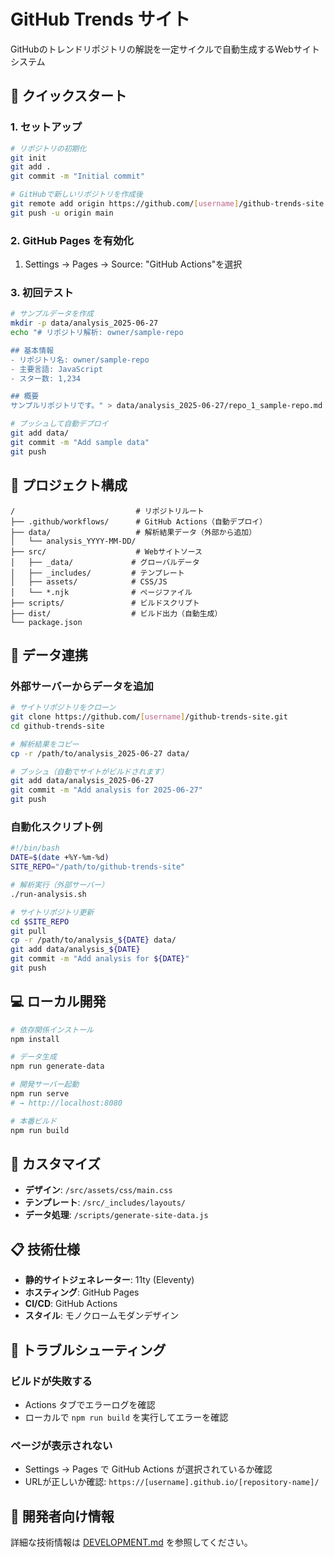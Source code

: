 # GitHub Trends サイト

GitHubのトレンドリポジトリの解説を一定サイクルで自動生成するWebサイトシステム

## 🚀 クイックスタート

### 1. セットアップ

```bash
# リポジトリの初期化
git init
git add .
git commit -m "Initial commit"

# GitHubで新しいリポジトリを作成後
git remote add origin https://github.com/[username]/github-trends-site.git
git push -u origin main
```

### 2. GitHub Pages を有効化

1. Settings → Pages → Source: "GitHub Actions"を選択

### 3. 初回テスト

```bash
# サンプルデータを作成
mkdir -p data/analysis_2025-06-27
echo "# リポジトリ解析: owner/sample-repo

## 基本情報
- リポジトリ名: owner/sample-repo
- 主要言語: JavaScript
- スター数: 1,234

## 概要
サンプルリポジトリです。" > data/analysis_2025-06-27/repo_1_sample-repo.md

# プッシュして自動デプロイ
git add data/
git commit -m "Add sample data"
git push
```

## 📁 プロジェクト構成

```
/                           # リポジトリルート
├── .github/workflows/      # GitHub Actions（自動デプロイ）
├── data/                   # 解析結果データ（外部から追加）
│   └── analysis_YYYY-MM-DD/
├── src/                    # Webサイトソース
│   ├── _data/             # グローバルデータ
│   ├── _includes/         # テンプレート
│   ├── assets/            # CSS/JS
│   └── *.njk              # ページファイル
├── scripts/               # ビルドスクリプト
├── dist/                  # ビルド出力（自動生成）
└── package.json
```

## 🔄 データ連携

### 外部サーバーからデータを追加

```bash
# サイトリポジトリをクローン
git clone https://github.com/[username]/github-trends-site.git
cd github-trends-site

# 解析結果をコピー
cp -r /path/to/analysis_2025-06-27 data/

# プッシュ（自動でサイトがビルドされます）
git add data/analysis_2025-06-27
git commit -m "Add analysis for 2025-06-27"
git push
```

### 自動化スクリプト例

```bash
#!/bin/bash
DATE=$(date +%Y-%m-%d)
SITE_REPO="/path/to/github-trends-site"

# 解析実行（外部サーバー）
./run-analysis.sh

# サイトリポジトリ更新
cd $SITE_REPO
git pull
cp -r /path/to/analysis_${DATE} data/
git add data/analysis_${DATE}
git commit -m "Add analysis for ${DATE}"
git push
```

## 💻 ローカル開発

```bash
# 依存関係インストール
npm install

# データ生成
npm run generate-data

# 開発サーバー起動
npm run serve
# → http://localhost:8080

# 本番ビルド
npm run build
```

## 🎨 カスタマイズ

- **デザイン**: `/src/assets/css/main.css`
- **テンプレート**: `/src/_includes/layouts/`
- **データ処理**: `/scripts/generate-site-data.js`

## 📋 技術仕様

- **静的サイトジェネレーター**: 11ty (Eleventy)
- **ホスティング**: GitHub Pages  
- **CI/CD**: GitHub Actions
- **スタイル**: モノクロームモダンデザイン

## 🔧 トラブルシューティング

### ビルドが失敗する
- Actions タブでエラーログを確認
- ローカルで `npm run build` を実行してエラーを確認

### ページが表示されない
- Settings → Pages で GitHub Actions が選択されているか確認
- URLが正しいか確認: `https://[username].github.io/[repository-name]/`

## 📝 開発者向け情報

詳細な技術情報は [DEVELOPMENT.md](DEVELOPMENT.md) を参照してください。